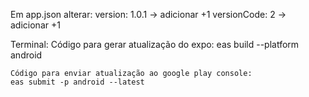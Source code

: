 Em app.json alterar:
    version: 1.0.1 -> adicionar +1
    versionCode: 2 -> adicionar +1


Terminal:
    Código para gerar atualização do expo: 
    eas build --platform android

    Código para enviar atualização ao google play console: 
    eas submit -p android --latest

